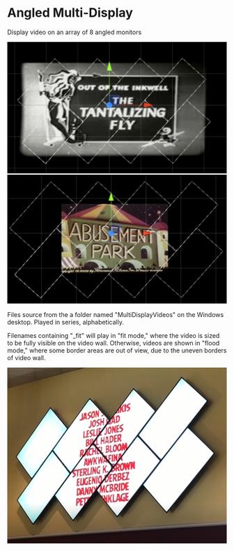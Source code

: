 # Angled Multi-Display
Display video on an array of 8 angled monitors

![Example](Screenshot.png)   
![FitMode](FitMode.png)   

Files source from the a folder named "MultiDisplayVideos" on the Windows desktop. Played in series, alphabetically.

Filenames containing "_fit" will play in "fit mode," where the video is sized to be fully visible on the video wall. Otherwise, videos are shown in "flood mode," where some border areas are out of view, due to the uneven borders of video wall.

![Cinema](CinemaVideoWall.PNG)